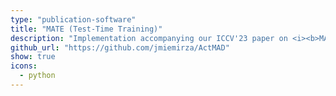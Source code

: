 ```yaml
---
type: "publication-software"
title: "MATE (Test-Time Training)"
description: "Implementation accompanying our ICCV'23 paper on <i><b>MATE: Masked Autoencoders are Online 3D Test-Time Learners</b></i>."
github_url: "https://github.com/jmiemirza/ActMAD"
show: true
icons:
  - python
---
```


